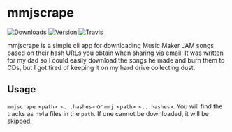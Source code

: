 # mmjscrape
[![Downloads](https://img.shields.io/npm/dt/mmjscrape.svg?maxAge=3600)](https://www.npmjs.com/package/mmjscrape)
[![Version](https://img.shields.io/npm/v/mmjscrape.svg?maxAge=3600)](https://www.npmjs.com/package/mmjscrape)
[![Travis](https://api.travis-ci.org/dragonfire535/mmjscrape.svg?branch=master)](https://travis-ci.org/dragonfire535/mmjscrape)

mmjscrape is a simple cli app for downloading Music Maker JAM songs based on
their hash URLs you obtain when sharing via email. It was written for my dad so
I could easily download the songs he made and burn them to CDs, but I got tired
of keeping it on my hard drive collecting dust.

## Usage
`mmjscrape <path> <...hashes>` or `mmj <path> <...hashes>`. You will find the
tracks as m4a files in the `path`. If one cannot be downloaded, it will be
skipped.
